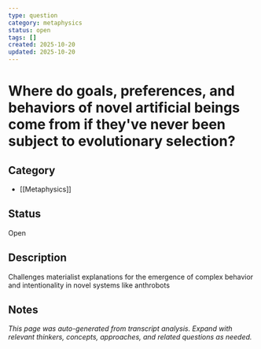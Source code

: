 ```yaml
---
type: question
category: metaphysics
status: open
tags: []
created: 2025-10-20
updated: 2025-10-20
---
```


# Where do goals, preferences, and behaviors of novel artificial beings come from if they've never been subject to evolutionary selection?

## Category

- [[Metaphysics]]

## Status

Open

## Description

Challenges materialist explanations for the emergence of complex behavior and intentionality in novel systems like anthrobots

## Notes

*This page was auto-generated from transcript analysis. Expand with relevant thinkers, concepts, approaches, and related questions as needed.*
